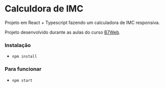 # Calculdora de IMC
 
 Projeto em React + Typescript fazendo um calculadora de IMC responsiva.
 
 Projeto desenvolvido durante as aulas do curso [B7Web](https://b7web.com.br).

 ### Instalação
 - `npm install`

 ### Para funcionar 
  - `npm start`
